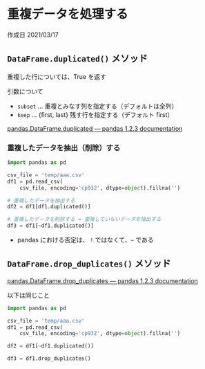 # 重複データを処理する

作成日 2021/03/17

## `DataFrame.duplicated()` メソッド

重複した行については、True を返す

引数について

- `subset` ... 重複とみなす列を指定する（デフォルトは全列）
- `keep` ... {first, last} 残す行を指定する（デフォルト first）

[pandas\.DataFrame\.duplicated — pandas 1\.2\.3 documentation](https://pandas.pydata.org/pandas-docs/stable/reference/api/pandas.DataFrame.duplicated.html)

### 重複したデータを抽出（削除）する

```python
import pandas as pd

csv_file = 'temp/aaa.csv'
df1 = pd.read_csv(
    csv_file, encoding='cp932', dtype=object).fillna('')

# 重複したデータを抽出する
df2 = df1[df1.duplicated()]

# 重複したデータを削除する = 重複していないデータを抽出する
df3 = df1[~df1.duplicated()]
```

- pandas における否定は、 `!` ではなくて、`~` である

## `DataFrame.drop_duplicates()` メソッド

[pandas\.DataFrame\.drop\_duplicates — pandas 1\.2\.3 documentation](https://pandas.pydata.org/pandas-docs/stable/reference/api/pandas.DataFrame.drop_duplicates.html)

以下は同じこと

```python
import pandas as pd

csv_file = 'temp/aaa.csv'
df1 = pd.read_csv(
    csv_file, encoding='cp932', dtype=object).fillna('')

df2 = df1[~df1.duplicated()]

df3 = df1.drop_duplicates()
```
